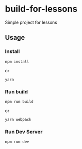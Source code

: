 # build-for-lessons
Simple project for lessons

## Usage

### Install

```
npm install
```

or

```
yarn
```

### Run build

```
npm run build
```

or

```
yarn webpack
```

### Run Dev Server

```
npm run dev
```